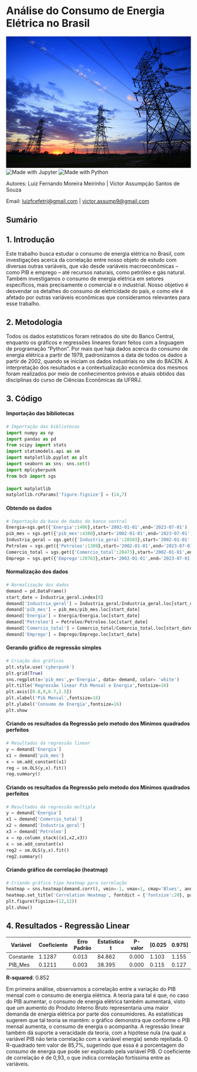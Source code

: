 # Análise do Consumo de Energia Elétrica no Brasil

![Energia eletrica](https://github.com/DevLuizPy/pib_energia_regressao/blob/main/energia-eletrica-covid-19.jpg)
![Made with Jupyter](https://img.shields.io/badge/Made%20with-Jupyter-F37626?style=for-the-badge&logo=Jupyter&logoColor=white)
![Made with Python](https://img.shields.io/badge/Made%20with-Python-3776AB?style=for-the-badge&logo=Python&logoColor=white)

Autores: Luiz Fernando Moreira Meirinho | Victor Assumpção Santos de Souza

Email: luizfcefetrj@gmail.com | victor.assump9@gmail.com

## Sumário

## 1. Introdução

Este trabalho busca estudar o consumo de energia elétrica no Brasil, com investigações acerca da correlação entre nosso objeto de estudo com diversas outras variáveis, que vão desde variáveis macroeconômicas – como PIB e emprego – até recursos naturais, como petróleo e gás natural. Também investigamos o consumo de energia elétrica em setores específicos, mais precisamente o comercial e o industrial. Nosso objetivo é desvendar os detalhes do consumo de eletricidade do país, e como ele é afetado por outras variáveis econômicas que consideramos relevantes para esse trabalho.

## 2. Metodologia

Todos os dados estatísticos foram retirados do site do Banco
Central, enquanto os gráficos e regressões lineares foram feitos
com a linguagem de programação “Python”. Por mais que haja
dados acerca do consumo de energia elétrica a partir de 1979,
padronizamos a data de todos os dados a partir de 2002, quando
se iniciam os dados industriais no site do BACEN. A interpretação
dos resultados e a contextualização econômica dos mesmos
foram realizados por meio de conhecimentos prévios e atuais
obtidos das disciplinas do curso de Ciências Econômicas da UFRRJ.

## 3. Código

#### Importação das bibliotecas
``` python
# Importação das bibliotecas
import numpy as np
import pandas as pd
from scipy import stats
import statsmodels.api as sm
import matplotlib.pyplot as plt
import seaborn as sns; sns.set()
import mplcyberpunk
from bcb import sgs

import matplotlib
matplotlib.rcParams['figure.figsize'] = (14,7)
```
#### Obtendo os dados 
``` python
# Importação da base de dados do banco central
Energia=sgs.get({'Energia':1406},start='2002-01-01',end='2023-07-01')
pib_mes = sgs.get({'pib_mes':4380},start='2002-01-01',end='2023-07-01')
Industria_geral = sgs.get({'Industria_geral':28503},start='2002-01-01',end='2023-07-01')
Petroleo = sgs.get({'Petroleo':1389},start='2002-01-01',end='2023-07-01')
Comercio_total = sgs.get({'Comercio_total':28473},start='2002-01-01',end='2023-07-01')
Emprego = sgs.get({'Emprego':28763},start='2002-01-01',end='2023-07-01')
```

#### Normalização dos dados
``` python
# Normalização dos dados
demand = pd.DataFrame()
start_date = Industria_geral.index[0]
demand['Industria_geral'] = Industria_geral/Industria_geral.loc[start_date]
demand['pib_mes'] = pib_mes/pib_mes.loc[start_date]
demand['Energia'] = Energia/Energia.loc[start_date]
demand['Petroleo'] = Petroleo/Petroleo.loc[start_date]
demand['Comercio_total'] = Comercio_total/Comercio_total.loc[start_date]
demand['Emprego'] = Emprego/Emprego.loc[start_date]
```

#### Gerando gráfico de regressão simples
``` python
# Criação dos gráficos
plt.style.use('cyberpunk')
plt.grid(True)
sns.regplot(x='pib_mes',y='Energia', data= demand, color= 'white')
plt.title('Regressão linear Pib Mensal e Energia',fontsize=18)
plt.axis([0.8,9,0.7,2.5])
plt.xlabel('Pib Mensal',fontsize=16)
plt.ylabel('Consumo de Energia',fontsize=16)
plt.show
```

#### Criando os resultados da Regressão pelo metodo dos Minimos quadrados perfeitos
``` python
# Resultados da regressão linear
y = demand['Energia']
x1 = demand['pib_mes']
x = sm.add_constant(x1)
reg = sm.OLS(y,x).fit()
reg.summary()
```

#### Criando os resultados da Regressão pelo metodo dos Minimos quadrados perfeitos
``` python
# Resultados da regressão multipla
y = demand['Energia']
x1 = demand['Comercio_total']
x2 = demand['Industria_geral']
x3 = demand['Petroleo']
x = np.column_stack((x1,x2,x3))
x = sm.add_constant(x)
reg2 = sm.OLS(y,x).fit()
reg2.summary()
```

#### Criando gráfico de correlação (heatmap)
``` python
# Criando gráfico tipo heatmap para correlação
heatmap = sns.heatmap(demand.corr(), vmin=-1, vmax=1, cmap='Blues', annot = True)
heatmap.set_title('Correlation Heatmap', fontdict = {'fontsize':20}, pad = 20)
plt.figure(figsize=(12,12))
plt.show()
```

## 4. Resultados - Regressão Linear

| **Variável** | **Coeficiente** | **Erro Padrão** | **Estatística t** | **P-valor** | **[0.025** | **0.975]** |
|--------------|-----------------|-----------------|-------------------|-------------|------------|------------|
| Constante    | 1.1287           | 0.013           | 84.862            | 0.000       | 1.103      | 1.155      |
| PIB_Mes      | 0.1211           | 0.003           | 38.395            | 0.000       | 0.115      | 0.127      |

**R-squared**: 0.852

Em primeira análise, observamos a correlação entre a variação do PIB mensal com o consumo de energia elétrica. A teoria para tal é que, no caso do PIB aumentar, o consumo de energia elétrica também aumentará, visto que um aumento do Produto Interno Bruto representaria uma maior demanda de energia elétrica por parte dos consumidores. As estatísticas sugerem que tal teoria se mantém: o gráfico demonstra que conforme o PIB mensal aumenta, o consumo de energia o acompanha. A regressão linear também dá suporte a veracidade da teoria, com a hipótese nula (na qual a variável PIB não teria correlação com a variável energia) sendo rejeitada. O R-quadrado tem valor de 85,7%, sugerindo que essa é a porcentagem do consumo de energia que pode ser explicado pela variável PIB. O coeficiente de correlação é de 0,93, o que indica correlação fortíssima entre as variáveis. 




